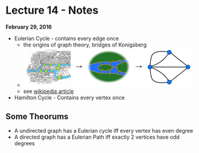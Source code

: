 # Lecture 14 - Notes
**February 29, 2016**  

- Eulerian Cycle - contains every edge once
    - the origins of graph theory, bridges of Konigsberg
    - ![](img/bridges_of_konigsberg.jpeg)
    - see [wikipedia article](https://en.wikipedia.org/wiki/Seven_Bridges_of_K%C3%B6nigsberg)
- Hamilton Cycle - Contains every vertex once

## Some Theorums

- A undirected graph has a Eulerian cycle iff every vertex has even degree
- A directed graph has a Eulerian Path iff exactly 2 vertices have odd degrees
